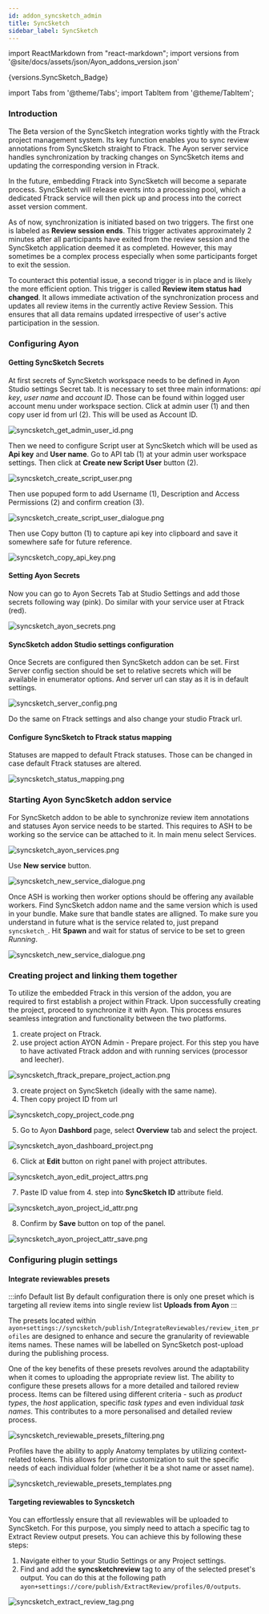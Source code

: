 ```yaml
---
id: addon_syncsketch_admin
title: SyncSketch
sidebar_label: SyncSketch
---
```


import ReactMarkdown from "react-markdown";
import versions from '@site/docs/assets/json/Ayon_addons_version.json'

<ReactMarkdown>
{versions.SyncSketch_Badge}
</ReactMarkdown>

import Tabs from '@theme/Tabs';
import TabItem from '@theme/TabItem';


### Introduction

The Beta version of the SyncSketch integration works tightly with the Ftrack project management system. Its key function enables you to sync review annotations from SyncSketch straight to Ftrack. The Ayon server service handles synchronization by tracking changes on SyncSketch items and updating the corresponding version in Ftrack.

In the future, embedding Ftrack into SyncSketch will become a separate process. SyncSketch will release events into a processing pool, which a dedicated Ftrack service will then pick up and process into the correct asset version comment.

As of now, synchronization is initiated based on two triggers. The first one is labeled as **Review session ends**. This trigger activates approximately 2 minutes after all participants have exited from the review session and the SyncSketch application deemed it as completed. However, this may sometimes be a complex process especially when some participants forget to exit the session.

To counteract this potential issue, a second trigger is in place and is likely the more efficient option. This trigger is called **Review item status had changed**. It allows immediate activation of the synchronization process and updates all review items in the currently active Review Session. This ensures that all data remains updated irrespective of user's active participation in the session.

### Configuring Ayon

#### Getting SyncSketch Secrets

At first secrets of SyncSketch workspace needs to be defined in Ayon Studio settings Secret tab. It is necessary to set three main informations: *api key*, *user name* and *account ID*. Those can be found within logged user account menu under workspace section. Click at admin user (1) and then copy user id from url (2). This will be used as Account ID.

![syncsketch_get_admin_user_id.png](assets/syncsketch/syncsketch_get_admin_user_id.png)

Then we need to configure Script user at SyncSketch which will be used as **Api key** and **User name**. Go to API tab (1) at your admin user workspace settings. Then click at **Create new Script User** button (2).

![syncsketch_create_script_user.png](assets/syncsketch/syncsketch_create_script_user.png)

Then use popuped form to add Username (1), Description and Access Permissions (2) and confirm creation (3).

![syncsketch_create_script_user_dialogue.png](assets/syncsketch/syncsketch_create_script_user_dialogue.png)

Then use Copy button (1) to capture api key into clipboard and save it somewhere safe for future reference.

![syncsketch_copy_api_key.png](assets/syncsketch/syncsketch_copy_api_key.png)

#### Setting Ayon Secrets

Now you can go to Ayon Secrets Tab at Studio Settings and add those secrets following way (pink). Do similar with your service user at Ftrack (red).

![syncsketch_ayon_secrets.png](assets/syncsketch/syncsketch_ayon_secrets.png)

#### SyncSketch addon Studio settings configuration

Once Secrets are configured then SyncSketch addon can be set. First Server config section should be set to relative secrets which will be available in enumerator options. And server url can stay as it is in default settings.

![syncsketch_server_config.png](assets/syncsketch/syncsketch_server_config.png)

Do the same on Ftrack settings and also change your studio Ftrack url.

#### Configure SyncSketch to Ftrack status mapping

Statuses are mapped to default Ftrack statuses. Those can be changed in case default Ftrack statuses are altered.

![syncsketch_status_mapping.png](assets/syncsketch/syncsketch_status_mapping.png)

### Starting Ayon SyncSketch addon service

For SyncSketch addon to be able to synchronize review item annotations and statuses Ayon service needs to be started. This requires to ASH to be working so the service can be attached to it. In main menu select Services.

![syncsketch_ayon_services.png](assets/syncsketch/syncsketch_ayon_services.png)

Use **New service** button.

![syncsketch_new_service_dialogue.png](assets/syncsketch/syncsketch_new_service_dialogue.png)

Once ASH is working then worker options should be offering any available workers. Find SyncSketch addon name and the same version which is used in your bundle. Make sure that bandle states are alligned. To make sure you understand in future what is the service related to, just prepand `syncsketch_`. Hit **Spawn** and wait for status of service to be set to green *Running*.

![syncsketch_new_service_dialogue.png](assets/syncsketch/syncsketch_create_script_user_dialogue.png)


### Creating project and linking them together

To utilize the embedded Ftrack in this version of the addon, you are required to first establish a project within Ftrack. Upon successfully creating the project, proceed to synchronize it with Ayon. This process ensures seamless integration and functionality between the two platforms.

1.  create project on Ftrack.
2.  use project action AYON Admin - Prepare project. For this step you have to have activated Ftrack addon and with running services (processor and leecher).

![syncsketch_ftrack_prepare_project_action.png](assets/syncsketch/syncsketch_ftrack_prepare_project_action.png)

3.  create project on SyncSketch (ideally with the same name).
4.  Then copy project ID from url

![syncsketch_copy_project_code.png](assets/syncsketch/syncsketch_copy_project_code.png)

5.  Go to Ayon **Dashbord** page, select **Overview** tab and select the project.

![syncsketch_ayon_dashboard_project.png](assets/syncsketch/syncsketch_ayon_dashboard_project.png)

6.  Click at **Edit** button on right panel with project attributes.

![syncsketch_ayon_edit_project_attrs.png](assets/syncsketch/syncsketch_ayon_edit_project_attrs.png)

7.  Paste ID value from 4. step into **SyncSketch ID** attribute field.

![syncsketch_ayon_project_id_attr.png](assets/syncsketch/syncsketch_ayon_project_id_attr.png)

8.  Confirm by **Save** button on top of the panel.

![syncsketch_ayon_project_attr_save.png](assets/syncsketch/syncsketch_ayon_project_attr_save.png)

### Configuring plugin settings

#### Integrate reviewables presets

:::info Default list
By default configuration there is only one preset which is targeting all review items into single review list **Uploads from Ayon**
:::

The presets located within `ayon+settings://syncsketch/publish/IntegrateReviewables/review_item_profiles` are designed to enhance and secure the granularity of reviewable items names. These names will be labelled on SyncSketch post-upload during the publishing process.

One of the key benefits of these presets revolves around the adaptability when it comes to uploading the appropriate review list. The ability to configure these presets allows for a more detailed and tailored review process. Items can be filtered using different criteria - such as *product types*, the *host* application, specific *task types* and even individual *task names*. This contributes to a more personalised and detailed review process.

![syncsketch_reviewable_presets_filtering.png](assets/syncsketch/syncsketch_reviewable_presets_filtering.png)

Profiles have the ability to apply Anatomy templates by utilizing context-related tokens. This allows for prime customization to suit the specific needs of each individual folder (whether it be a shot name or asset name).

![syncsketch_reviewable_presets_templates.png](assets/syncsketch/syncsketch_reviewable_presets_templates.png)


#### Targeting reviewables to Syncsketch

You can effortlessly ensure that all reviewables will be uploaded to SyncSketch. For this purpose, you simply need to attach a specific tag to Extract Review output presets. You can achieve this by following these steps:

1. Navigate either to your Studio Settings or any Project settings.
2. Find and add the **syncsketchreview** tag to any of the selected preset's output.
   You can do this at the following path `ayon+settings://core/publish/ExtractReview/profiles/0/outputs`.

![syncsketch_extract_review_tag.png](assets/syncsketch/syncsketch_extract_review_tag.png)
